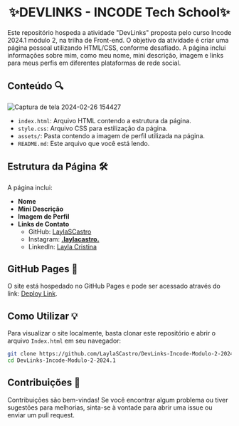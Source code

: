 <h1 align="center">✨DEVLINKS - INCODE Tech School✨</h1>

Este repositório hospeda a atividade "DevLinks" proposta pelo curso Incode 2024.1 módulo 2, na trilha de Front-end. O objetivo da atividade é criar uma página pessoal utilizando HTML/CSS, conforme desafiado. A página inclui informações sobre mim, como meu nome, mini descrição, imagem e links para meus perfis em diferentes plataformas de rede social.

## Conteúdo 🔍

![Captura de tela 2024-02-26 154427](https://github.com/LaylaSCastro/DevLinks-Incode-Modulo-2-2024.1/assets/150952875/c73127d7-09a0-40be-8b77-4e8b79001e31)
- `index.html`: Arquivo HTML contendo a estrutura da página.
- `style.css`: Arquivo CSS para estilização da página.
- `assets/`: Pasta contendo a imagem de perfil utilizada na página.
- `README.md`: Este arquivo que você está lendo.

## Estrutura da Página 🛠️

A página inclui:

- **Nome**
- **Mini Descrição**
- **Imagem de Perfil**
- **Links de Contato**
  - GitHub: [LaylaSCastro](https://www.github.com/LaylaSCastro)
  - Instagram: [__.laylacastro.__](https://www.instagram.com/__.laylacastro.__)
  - LinkedIn: [Layla Cristina](https://www.linkedin.com/in/layla-cristina-silva-castro-b665502a8/)

## GitHub Pages 📄

O site está hospedado no GitHub Pages e pode ser acessado através do link: [Deploy Link](https://laylascastro.github.io/DevLinks-Incode-Modulo-2-2024.1/index.html).

## Como Utilizar 💡

Para visualizar o site localmente, basta clonar este repositório e abrir o arquivo `Index.html` em seu navegador:

```bash
git clone https://github.com/LaylaSCastro/DevLinks-Incode-Modulo-2-2024.1
cd DevLinks-Incode-Modulo-2-2024.1
```

## Contribuições 🎉

Contribuições são bem-vindas! Se você encontrar algum problema ou tiver sugestões para melhorias, sinta-se à vontade para abrir uma issue ou enviar um pull request.
